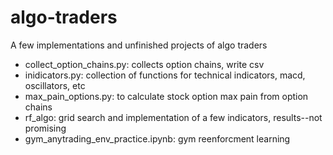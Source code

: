 # algo-traders
A few implementations and unfinished projects of algo traders

* collect_option_chains.py:  collects option chains, write csv
* inidicators.py:  collection of functions for technical indicators, macd, oscillators, etc
* max_pain_options.py:  to calculate stock option max pain from option chains
* rf_algo:  grid search and implementation of a few indicators, results--not promising
* gym_anytrading_env_practice.ipynb:  gym reenforcment learning
